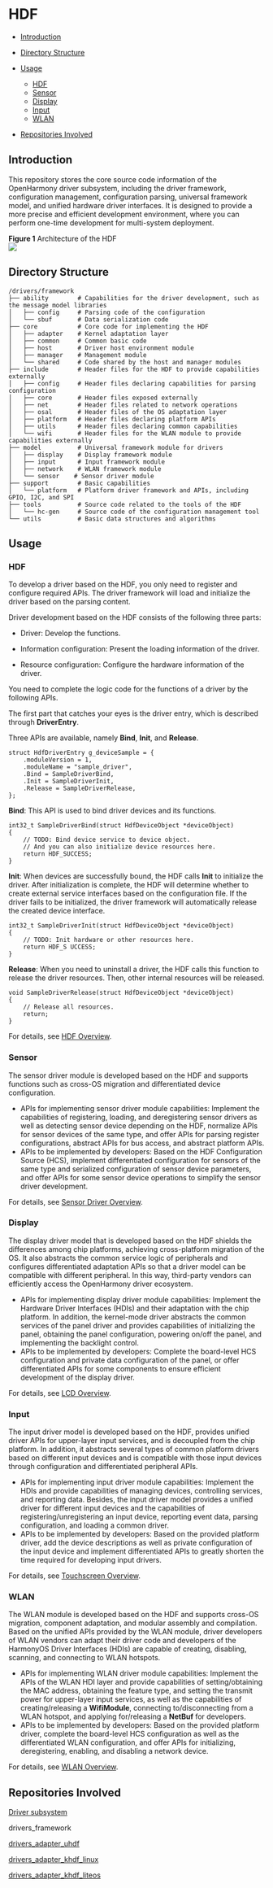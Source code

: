 # HDF<a name="EN-US_TOPIC_0000001078041442"></a>

-   [Introduction](#section11660541593)
-   [Directory Structure](#section161941989596)
-   [Usage](#section1312121216216)
    -   [HDF](#section129654513264)
    -   [Sensor](#section188637474417)
    -   [Display](#section161502341317)
    -   [Input](#section12629164020115)
    -   [WLAN](#section11408103183114)

-   [Repositories Involved](#section1371113476307)

## Introduction<a name="section11660541593"></a>

This repository stores the core source code information of the OpenHarmony driver subsystem, including the driver framework, configuration management, configuration parsing, universal framework model, and unified hardware driver interfaces. It is designed to provide a more precise and efficient development environment, where you can perform one-time development for multi-system deployment.

**Figure  1**  Architecture of the HDF<a name="fig19330181162816"></a>  
![](figures/architecture-of-the-hdf.png)

## Directory Structure<a name="section161941989596"></a>

```
/drivers/framework
├── ability        # Capabilities for the driver development, such as the message model libraries
│   ├── config     # Parsing code of the configuration
│   └── sbuf       # Data serialization code
├── core           # Core code for implementing the HDF
│   ├── adapter    # Kernel adaptation layer
│   ├── common     # Common basic code
│   ├── host       # Driver host environment module
│   ├── manager    # Management module
│   └── shared     # Code shared by the host and manager modules
├── include        # Header files for the HDF to provide capabilities externally
│   ├── config     # Header files declaring capabilities for parsing configuration
│   ├── core       # Header files exposed externally
│   ├── net        # Header files related to network operations
│   ├── osal       # Header files of the OS adaptation layer
│   ├── platform   # Header files declaring platform APIs
│   ├── utils      # Header files declaring common capabilities
│   └── wifi       # Header files for the WLAN module to provide capabilities externally
├── model          # Universal framework module for drivers
│   ├── display    # Display framework module
│   ├── input      # Input framework module
│   ├── network    # WLAN framework module
│   └── sensor    # Sensor driver module
├── support        # Basic capabilities
│   └── platform   # Platform driver framework and APIs, including GPIO, I2C, and SPI
├── tools          # Source code related to the tools of the HDF
│   └── hc-gen     # Source code of the configuration management tool
└── utils          # Basic data structures and algorithms
```

## Usage<a name="section1312121216216"></a>

### HDF<a name="section129654513264"></a>

To develop a driver based on the HDF, you only need to register and configure required APIs. The driver framework will load and initialize the driver based on the parsing content.

Driver development based on the HDF consists of the following three parts:

-   Driver: Develop the functions.

-   Information configuration: Present the loading information of the driver.

-   Resource configuration: Configure the hardware information of the driver.

You need to complete the logic code for the functions of a driver by the following APIs.

The first part that catches your eyes is the driver entry, which is described through  **DriverEntry**.

Three APIs are available, namely  **Bind**,  **Init**, and  **Release**.

```
struct HdfDriverEntry g_deviceSample = {
    .moduleVersion = 1,
    .moduleName = "sample_driver", 
    .Bind = SampleDriverBind,
    .Init = SampleDriverInit,
    .Release = SampleDriverRelease,
};
```

**Bind**: This API is used to bind driver devices and its functions.

```
int32_t SampleDriverBind(struct HdfDeviceObject *deviceObject)
{
    // TODO: Bind device service to device object.
    // And you can also initialize device resources here.
    return HDF_SUCCESS;
}
```

**Init**: When devices are successfully bound, the HDF calls  **Init**  to initialize the driver. After initialization is complete, the HDF will determine whether to create external service interfaces based on the configuration file. If the driver fails to be initialized, the driver framework will automatically release the created device interface.

```
int32_t SampleDriverInit(struct HdfDeviceObject *deviceObject)
{
    // TODO: Init hardware or other resources here.
    return HDF_S UCCESS;
}
```

**Release**: When you need to uninstall a driver, the HDF calls this function to release the driver resources. Then, other internal resources will be released.

```
void SampleDriverRelease(struct HdfDeviceObject *deviceObject)
{
    // Release all resources.
    return;
}
```

For details, see  [HDF Overview](en-us_topic_0000001051611604.md).

### Sensor<a name="section188637474417"></a>

The sensor driver module is developed based on the HDF and supports functions such as cross-OS migration and differentiated device configuration.

-   APIs for implementing sensor driver module capabilities: Implement the capabilities of registering, loading, and deregistering sensor drivers as well as detecting sensor device depending on the HDF, normalize APIs for sensor devices of the same type, and offer APIs for parsing register configurations, abstract APIs for bus access, and abstract platform APIs.
-   APIs to be implemented by developers: Based on the HDF Configuration Source \(HCS\), implement differentiated configuration for sensors of the same type and serialized configuration of sensor device parameters, and offer APIs for some sensor device operations to simplify the sensor driver development.

For details, see  [Sensor Driver Overview](en-us_topic_0000001078401780.md).

### Display<a name="section161502341317"></a>

The display driver model that is developed based on the HDF shields the differences among chip platforms, achieving cross-platform migration of the OS. It also abstracts the common service logic of peripherals and configures differentiated adaptation APIs so that a driver model can be compatible with different peripheral. In this way, third-party vendors can efficiently access the OpenHarmony driver ecosystem.

-   APIs for implementing display driver module capabilities: Implement the Hardware Driver Interfaces \(HDIs\) and their adaptation with the chip platform. In addition, the kernel-mode driver abstracts the common services of the panel driver and provides capabilities of initializing the panel, obtaining the panel configuration, powering on/off the panel, and implementing the backlight control.
-   APIs to be implemented by developers: Complete the board-level HCS configuration and private data configuration of the panel, or offer differentiated APIs for some components to ensure efficient development of the display driver.

For details, see  [LCD Overview](en-us_topic_0000001052857284.md).

### Input<a name="section12629164020115"></a>

The input driver model is developed based on the HDF, provides unified driver APIs for upper-layer input services, and is decoupled from the chip platform. In addition, it abstracts several types of common platform drivers based on different input devices and is compatible with those input devices through configuration and differentiated peripheral APIs.

-   APIs for implementing input driver module capabilities: Implement the HDIs and provide capabilities of managing devices, controlling services, and reporting data. Besides, the input driver model provides a unified driver for different input devices and the capabilities of registering/unregistering an input device, reporting event data, parsing configuration, and loading a common driver.
-   APIs to be implemented by developers: Based on the provided platform driver, add the device descriptions as well as private configuration of the input device and implement differentiated APIs to greatly shorten the time required for developing input drivers.

For details, see  [Touchscreen Overview](en-us_topic_0000001052857350.md).

### WLAN<a name="section11408103183114"></a>

The WLAN module is developed based on the HDF and supports cross-OS migration, component adaptation, and modular assembly and compilation. Based on the unified APIs provided by the WLAN module, driver developers of WLAN vendors can adapt their driver code and developers of the HarmonyOS Driver Interfaces \(HDIs\) are capable of creating, disabling, scanning, and connecting to WLAN hotspots.

-   APIs for implementing WLAN driver module capabilities: Implement the APIs of the WLAN HDI layer and provide capabilities of setting/obtaining the MAC address, obtaining the feature type, and setting the transmit power for upper-layer input services, as well as the capabilities of creating/releasing a  **WifiModule**, connecting to/disconnecting from a WLAN hotspot, and applying for/releasing a  **NetBuf**  for developers.
-   APIs to be implemented by developers: Based on the provided platform driver, complete the board-level HCS configuration as well as the differentiated WLAN configuration, and offer APIs for initializing, deregistering, enabling, and disabling a network device.

For details, see  [WLAN Overview](en-us_topic_0000001051643558.md).

## Repositories Involved<a name="section1371113476307"></a>

[Driver subsystem](https://gitee.com/openharmony/docs/blob/master/en/readme/driver-subsystem.md)

drivers\_framework

[drivers\_adapter\_uhdf](https://gitee.com/openharmony/drivers_adapter_uhdf/blob/master/README.md)

[drivers\_adapter\_khdf\_linux](https://gitee.com/openharmony/drivers_adapter_uhdf/blob/master/README.md)

[drivers\_adapter\_khdf\_liteos](https://gitee.com/openharmony/drivers_adapter_uhdf/blob/master/README.md)

